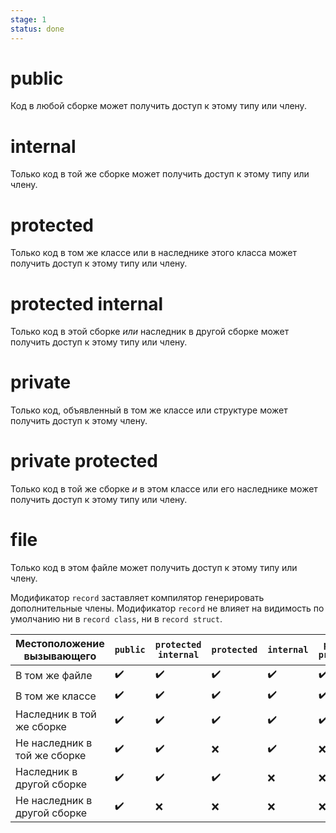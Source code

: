 ```yaml
---
stage: 1
status: done
---
```


# public

Код в любой сборке может получить доступ к этому типу или члену.

# internal

Только код в той же сборке может получить доступ к этому типу или члену.

# protected

Только код в том же классе или в наследнике этого класса может получить доступ к этому типу или члену.

# protected internal

Только код в этой сборке *или* наследник в другой сборке может получить доступ к этому типу или члену.

# private

Только код, объявленный в том же классе или структуре может получить доступ к этому члену.

# private protected

Только код в той же сборке *и* в этом классе или его наследнике может получить доступ к этому типу или члену.

# file

Только код в этом файле может получить доступ к этому типу или члену.

Модификатор `record` заставляет компилятор генерировать дополнительные члены. Модификатор `record` не влияет на видимость по умолчанию ни в `record class`, ни в `record struct`.


| Местоположение вызывающего   | `public` | `protected internal` | `protected` | `internal` | `private protected` | `private` | `file` |
| ---------------------------- | -------- | -------------------- | ----------- | ---------- | ------------------- | --------- | ------ |
| В том же файле               | ✔️️      | ✔️                   | ✔️          | ✔️         | ✔️                  | ✔️        | ✔️     |
| В том же классе              | ✔️️      | ✔️                   | ✔️          | ✔️         | ✔️                  | ✔️        | ❌      |
| Наследник в той же сборке    | ✔️       | ✔️                   | ✔️          | ✔️         | ✔️                  | ❌         | ❌      |
| Не наследник в той же сборке | ✔️       | ✔️                   | ❌           | ✔️         | ❌                   | ❌         | ❌      |
| Наследник в другой сборке    | ✔️       | ✔️                   | ✔️          | ❌          | ❌                   | ❌         | ❌      |
| Не наследник в другой сборке | ✔️       | ❌                    | ❌           | ❌          | ❌                   | ❌         | ❌      |

